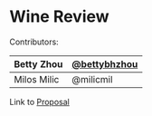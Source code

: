 # Wine Review

Contributors:

| Betty Zhou| [@bettybhzhou](https://github.com/bettybhzhou)|
|---|---| 
|Milos Milic | @milicmil |

Link to [Proposal](https://github.com/bettybhzhou/DSCI_532_Wine_Betty_Milos/blob/master/Proposal.md)
